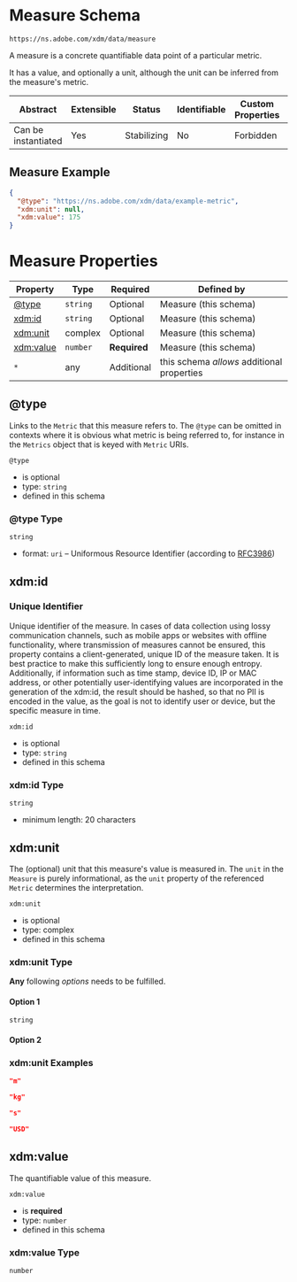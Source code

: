 
# Measure Schema

```
https://ns.adobe.com/xdm/data/measure
```

A measure is a concrete quantifiable data point of a particular metric.

It has a value, and optionally a unit, although the unit can be inferred from the measure's metric.


| Abstract | Extensible | Status | Identifiable | Custom Properties | Additional Properties | Defined In |
|----------|------------|--------|--------------|-------------------|-----------------------|------------|
| Can be instantiated | Yes | Stabilizing | No | Forbidden | Permitted | [data/measure.schema.json](data/measure.schema.json) |

## Measure Example
```json
{
  "@type": "https://ns.adobe.com/xdm/data/example-metric",
  "xdm:unit": null,
  "xdm:value": 175
}
```

# Measure Properties

| Property | Type | Required | Defined by |
|----------|------|----------|------------|
| [@type](#@type) | `string` | Optional | Measure (this schema) |
| [xdm:id](#xdmid) | `string` | Optional | Measure (this schema) |
| [xdm:unit](#xdmunit) | complex | Optional | Measure (this schema) |
| [xdm:value](#xdmvalue) | `number` | **Required** | Measure (this schema) |
| `*` | any | Additional | this schema *allows* additional properties |

## @type

Links to the `Metric` that this measure refers to. The `@type` can be omitted in contexts where it is obvious what metric is being referred to, for instance in the `Metrics` object that is keyed with `Metric` URIs.

`@type`
* is optional
* type: `string`
* defined in this schema

### @type Type


`string`
* format: `uri` – Uniformous Resource Identifier (according to [RFC3986](http://tools.ietf.org/html/rfc3986))






## xdm:id
### Unique Identifier

Unique identifier of the measure. In cases of data collection using lossy communication channels, such as mobile apps or websites with offline functionality, where transmission of measures cannot be ensured, this property contains a client-generated, unique ID of the measure taken. It is best practice to make this sufficiently long to ensure enough entropy. Additionally, if information such as time stamp, device ID, IP or MAC address, or other potentially user-identifying values are incorporated in the generation of the xdm:id, the result should be hashed, so that no PII is encoded in the value, as the goal is not to identify user or device, but the specific measure in time.

`xdm:id`
* is optional
* type: `string`
* defined in this schema

### xdm:id Type


`string`
* minimum length: 20 characters





## xdm:unit

The (optional) unit that this measure's value is measured in. The `unit` in the `Measure` is purely informational, as the `unit` property of the referenced `Metric` determines the interpretation.

`xdm:unit`
* is optional
* type: complex
* defined in this schema

### xdm:unit Type


**Any** following *options* needs to be fulfilled.


#### Option 1


`string`



#### Option 2






### xdm:unit Examples

```json
"m"
```

```json
"kg"
```

```json
"s"
```

```json
"USD"
```



## xdm:value

The quantifiable value of this measure.

`xdm:value`
* is **required**
* type: `number`
* defined in this schema

### xdm:value Type


`number`





